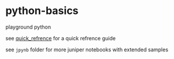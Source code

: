 # python-basics

playground python

see [quick_refrence](quick_refrence.ipynb) for a quick refrence guide

see `jpynb` folder for more juniper notebooks with extended samples

